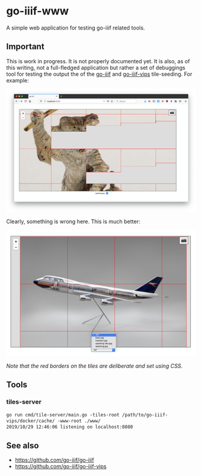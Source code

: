 # go-iiif-www

A simple web application for testing go-iiif related tools.

## Important

This is work in progress. It is not properly documented yet. It is also, as of this writing, not a full-fledged application but rather a set of debuggings tool for testing the output the of the [go-iiif](https://github.com/go-iiif/go-iiif) and [go-iiif-vips](https://github.com/go-iiif/go-iiif-vips) tile-seeding. For example:

![](docs/images/tile-seed-bunk.png)

Clearly, something is wrong here. This is much better:

![](docs/images/iiif-boac.png)

_Note that the red borders on the tiles are deliberate and set using CSS._

## Tools

### tiles-server

```
go run cmd/tile-server/main.go -tiles-root /path/to/go-iiif-vips/docker/cache/ -www-root ./www/
2019/10/29 12:46:06 listening on localhost:8080
```

## See also

* https://github.com/go-iiif/go-iiif
* https://github.com/go-iiif/go-iiif-vips